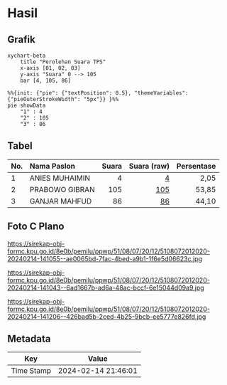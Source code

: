 # Hasil

## Grafik

```mermaid
xychart-beta
    title "Perolehan Suara TPS"
    x-axis [01, 02, 03]
    y-axis "Suara" 0 --> 105
    bar [4, 105, 86]
```

```mermaid
%%{init: {"pie": {"textPosition": 0.5}, "themeVariables": {"pieOuterStrokeWidth": "5px"}} }%%
pie showData
    "1" : 4
    "2" : 105
    "3" : 86
```

## Tabel

| No. | Nama Paslon    | Suara | Suara (raw) | Persentase |
|:--- |:-------------- | -----:| -----------:| ----------:|
| 1   | ANIES MUHAIMIN | 4     | [4][p-1]    | 2,05       |
| 2   | PRABOWO GIBRAN | 105   | [105][p-2]  | 53,85      |
| 3   | GANJAR MAHFUD  | 86    | [86][p-3]   | 44,10      |


[p-1]: https://github.com/gigit-pemilu/pemilu-2024-51-bali/blob/main/pilpres/hitung-suara/sub/51-bali/sub/08-buleleng/sub/07-sawan/sub/2012-sangsit/sub/020-tps/sub/paslon-1.txt
[p-2]: https://github.com/gigit-pemilu/pemilu-2024-51-bali/blob/main/pilpres/hitung-suara/sub/51-bali/sub/08-buleleng/sub/07-sawan/sub/2012-sangsit/sub/020-tps/sub/paslon-2.txt
[p-3]: https://github.com/gigit-pemilu/pemilu-2024-51-bali/blob/main/pilpres/hitung-suara/sub/51-bali/sub/08-buleleng/sub/07-sawan/sub/2012-sangsit/sub/020-tps/sub/paslon-3.txt

## Foto C Plano

https://sirekap-obj-formc.kpu.go.id/8e0b/pemilu/ppwp/51/08/07/20/12/5108072012020-20240214-141055--ae0065bd-7fac-4bed-a9b1-1f6e5d06623c.jpg

https://sirekap-obj-formc.kpu.go.id/8e0b/pemilu/ppwp/51/08/07/20/12/5108072012020-20240214-141043--6ad1667b-ad6a-48ac-bccf-6e15044d09a9.jpg

https://sirekap-obj-formc.kpu.go.id/8e0b/pemilu/ppwp/51/08/07/20/12/5108072012020-20240214-141206--426bad5b-2ced-4b25-9bcb-ee5777e826fd.jpg


## Metadata

| Key        | Value               |
| ---------- | ------------------- |
| Time Stamp | 2024-02-14 21:46:01 |



